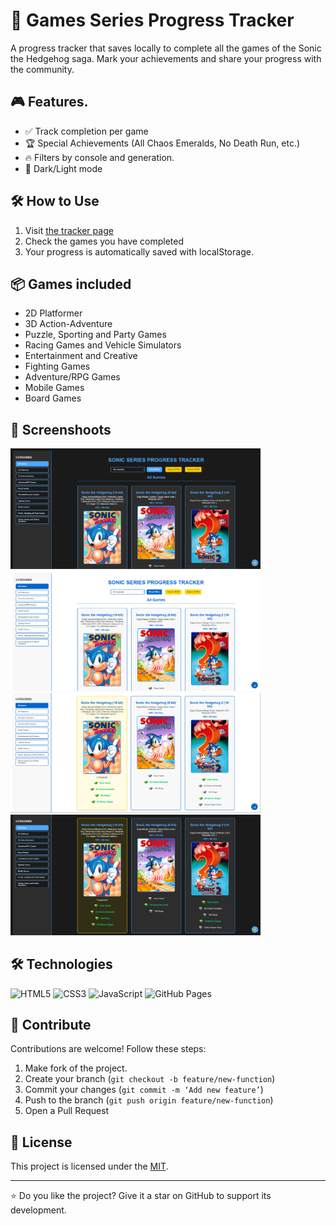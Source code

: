 # 🚀 Games Series Progress Tracker 

A progress tracker that saves locally to complete all the games of the Sonic the Hedgehog saga. Mark your achievements and share your progress with the community.

## 🎮 Features.
- ✅ Track completion per game
- 🏆 Special Achievements (All Chaos Emeralds, No Death Run, etc.)
- 🔥 Filters by console and generation.
- 🌙 Dark/Light mode

## 🛠️ How to Use
1. Visit [the tracker page](https://tonymontania.github.io/sonic-tracker/)
2. Check the games you have completed
3. Your progress is automatically saved with localStorage.

## 📦 Games included
-	2D Platformer
-	3D Action-Adventure
-	Puzzle, Sporting and Party Games
-	Racing Games and Vehicle Simulators
-	Entertainment and Creative
-	Fighting Games
-	Adventure/RPG Games
-	Mobile Games
-	Board Games

## 🎨 Screenshoots
<img src="assets/github/screenshot1.png" width="400"> <img src="assets/github/screenshot2.png" width="400">
<img src="assets/github/screenshot3.png" width="400"> <img src="assets/github/screenshot4.png" width="400">

## 🛠️ Technologies
![HTML5](https://img.shields.io/badge/HTML5-E34F26?style=for-the-badge&logo=html5&logoColor=white)
![CSS3](https://img.shields.io/badge/CSS3-1572B6?style=for-the-badge&logo=css3&logoColor=white)
![JavaScript](https://img.shields.io/badge/JavaScript-F7DF1E?style=for-the-badge&logo=javascript&logoColor=black)
![GitHub Pages](https://img.shields.io/badge/GitHub%20Pages-222222?style=for-the-badge&logo=githubpages&logoColor=white)

## 🤝 Contribute
Contributions are welcome! Follow these steps:
1. Make fork of the project.
2. Create your branch (`git checkout -b feature/new-function`)
3. Commit your changes (`git commit -m ‘Add new feature’`)
4. Push to the branch (`git push origin feature/new-function`)
5. Open a Pull Request

## 📄 License
This project is licensed under the [MIT](LICENSE).

---

⭐ Do you like the project? Give it a star on GitHub to support its development.
